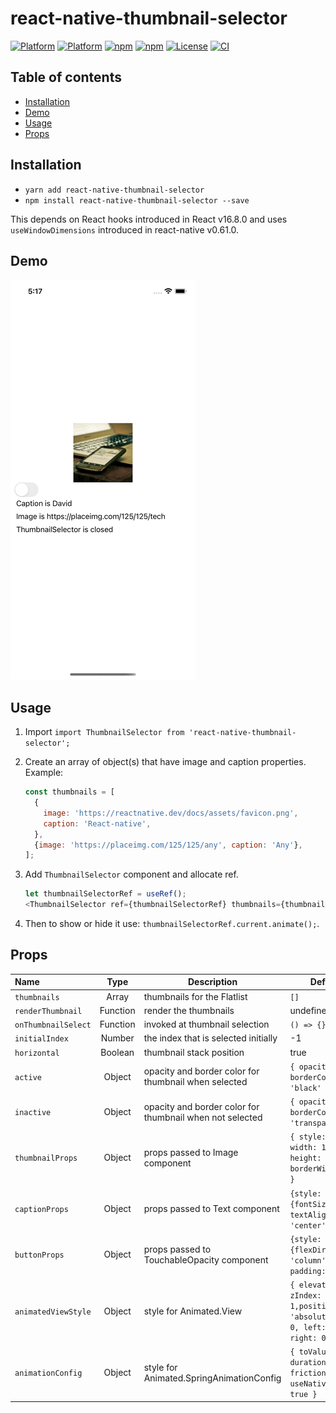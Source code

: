 # react-native-thumbnail-selector

[![Platform](https://img.shields.io/badge/react-v17.0.2-lightgrey?style=for-the-badge&logo=react)](https://reactjs.org/)
[![Platform](https://img.shields.io/badge/react--native-v0.66.4-lightgrey?style=for-the-badge&logo=react)](https://github.com/facebook/react-native)
[![npm](https://img.shields.io/npm/v/react-native-thumbnail-selector?style=for-the-badge&logo=npm)](https://www.npmjs.com/package/react-native-thumbnail-selector)
[![npm](https://img.shields.io/npm/dm/react-native-thumbnail-selector?style=for-the-badge&logo=npm)](https://www.npmjs.com/package/react-native-thumbnail-selector)
[![License](https://img.shields.io/badge/license-MIT-blue.svg?style=for-the-badge)](https://raw.github.com/testshallpass/react-native-thumbnail-selector/master/LICENSE)
[![CI](https://github.com/testshallpass/react-native-thumbnail-selector/actions/workflows/ci.yml/badge.svg)](https://github.com/testshallpass/react-native-thumbnail-selector/actions/workflows/ci.yml)

## Table of contents

- [Installation](#installation)
- [Demo](#demo)
- [Usage](#usage)
- [Props](#props)

## Installation

- `yarn add react-native-thumbnail-selector`
- `npm install react-native-thumbnail-selector --save`

This depends on React hooks introduced in React v16.8.0 and uses `useWindowDimensions` introduced in react-native v0.61.0.

## Demo

![screenshot](./assets/demo.gif)

## Usage

1. Import `import ThumbnailSelector from 'react-native-thumbnail-selector';`
2. Create an array of object(s) that have image and caption properties. Example:

   ```javascript
   const thumbnails = [
     {
       image: 'https://reactnative.dev/docs/assets/favicon.png',
       caption: 'React-native',
     },
     {image: 'https://placeimg.com/125/125/any', caption: 'Any'},
   ];
   ```

3. Add `ThumbnailSelector` component and allocate ref.

   ```javascript
   let thumbnailSelectorRef = useRef();
   <ThumbnailSelector ref={thumbnailSelectorRef} thumbnails={thumbnails} />;
   ```

4. Then to show or hide it use: `thumbnailSelectorRef.current.animate();`.

## Props

| Name                |   Type   | Description                                              | Default                                                                       |
| :------------------ | :------: | -------------------------------------------------------- | ----------------------------------------------------------------------------- |
| `thumbnails`        |  Array   | thumbnails for the Flatlist                              | `[]`                                                                          |
| `renderThumbnail`   | Function | render the thumbnails                                    | undefined                                                                     |
| `onThumbnailSelect` | Function | invoked at thumbnail selection                           | `() => {}`                                                                    |
| `initialIndex`      |  Number  | the index that is selected initially                     | -1                                                                            |
| `horizontal`        | Boolean  | thumbnail stack position                                 | true                                                                          |
| `active`            |  Object  | opacity and border color for thumbnail when selected     | `{ opacity: 1, borderColor: 'black' }`                                        |
| `inactive`          |  Object  | opacity and border color for thumbnail when not selected | `{ opacity: 0.5, borderColor: 'transparent' }`                                |
| `thumbnailProps`    |  Object  | props passed to Image component                          | `{ style: { width: 125, height: 125, borderWidth: 2 } }`                      |
| `captionProps`      |  Object  | props passed to Text component                           | `{style: {fontSize: 16, textAlign: 'center'}}`                                |
| `buttonProps`       |  Object  | props passed to TouchableOpacity component               | `{style: {flexDirection: 'column', padding: 8}}`                              |
| `animatedViewStyle` |  Object  | style for Animated.View                                  | `{ elevation: 1, zIndex: 1,position: 'absolute', top: 0, left: 0, right: 0 }` |
| `animationConfig`   |  Object  | style for Animated.SpringAnimationConfig                 | `{ toValue: 0, duration: 600, friction: 9, useNativeDriver: true }`           |
